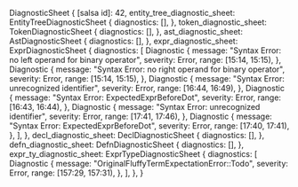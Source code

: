 DiagnosticSheet {
    [salsa id]: 42,
    entity_tree_diagnostic_sheet: EntityTreeDiagnosticSheet {
        diagnostics: [],
    },
    token_diagnostic_sheet: TokenDiagnosticSheet {
        diagnostics: [],
    },
    ast_diagnostic_sheet: AstDiagnosticSheet {
        diagnostics: [],
    },
    expr_diagnostic_sheet: ExprDiagnosticSheet {
        diagnostics: [
            Diagnostic {
                message: "Syntax Error: no left operand for binary operator",
                severity: Error,
                range: [15:14, 15:15),
            },
            Diagnostic {
                message: "Syntax Error: no right operand for binary operator",
                severity: Error,
                range: [15:14, 15:15),
            },
            Diagnostic {
                message: "Syntax Error: unrecognized identifier",
                severity: Error,
                range: [16:44, 16:49),
            },
            Diagnostic {
                message: "Syntax Error: ExpectedExprBeforeDot",
                severity: Error,
                range: [16:43, 16:44),
            },
            Diagnostic {
                message: "Syntax Error: unrecognized identifier",
                severity: Error,
                range: [17:41, 17:46),
            },
            Diagnostic {
                message: "Syntax Error: ExpectedExprBeforeDot",
                severity: Error,
                range: [17:40, 17:41),
            },
        ],
    },
    decl_diagnostic_sheet: DeclDiagnosticSheet {
        diagnostics: [],
    },
    defn_diagnostic_sheet: DefnDiagnosticSheet {
        diagnostics: [],
    },
    expr_ty_diagnostic_sheet: ExprTypeDiagnosticSheet {
        diagnostics: [
            Diagnostic {
                message: "OriginalFluffyTermExpectationError::Todo",
                severity: Error,
                range: [157:29, 157:31),
            },
        ],
    },
}